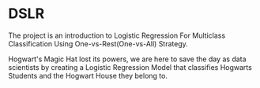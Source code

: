 # DSLR

The project is an introduction to Logistic Regression For Multiclass Classification Using One-vs-Rest(One-vs-All) Strategy.

Hogwart's Magic Hat lost its powers, we are here to save the day as data scientists by creating a Logistic Regression Model that classifies Hogwarts Students and the Hogwart House they belong to.

